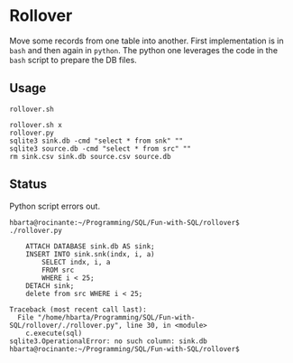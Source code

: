 # Rollover

Move some records from one table into another. First implementation is in `bash` and then again in `python`. The python one leverages the code in the `bash` script to prepare the DB files.

## Usage

```
rollover.sh
```

```
rollover.sh x
rollover.py
sqlite3 sink.db -cmd "select * from snk" ""
sqlite3 source.db -cmd "select * from src" ""
rm sink.csv sink.db source.csv source.db
```

## Status

Python script errors out.

```text
hbarta@rocinante:~/Programming/SQL/Fun-with-SQL/rollover$ ./rollover.py

    ATTACH DATABASE sink.db AS sink;
    INSERT INTO sink.snk(indx, i, a)
        SELECT indx, i, a
        FROM src
        WHERE i < 25;
    DETACH sink;
    delete from src WHERE i < 25;

Traceback (most recent call last):
  File "/home/hbarta/Programming/SQL/Fun-with-SQL/rollover/./rollover.py", line 30, in <module>
    c.execute(sql)
sqlite3.OperationalError: no such column: sink.db
hbarta@rocinante:~/Programming/SQL/Fun-with-SQL/rollover$ 
```

